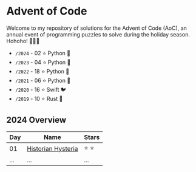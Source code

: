 # Advent of Code

<!-- <a href="https://adventofcode.com/2023"><img src="2023/calender.png" width="80%" /></a> -->

Welcome to my repository of solutions for the Advent of Code (AoC), an annual event of programming puzzles to solve during the holiday season. Hohoho! 🎄🎅🎄
- `/2024` - 02 ⭐ Python 🐍
- `/2023` - 04 ⭐ Python 🐍
- `/2022` - 18 ⭐ Python 🐍
- `/2021` - 06 ⭐ Python 🐍
- `/2020` - 16 ⭐ Swift 🐦
- `/2019` - 10 ⭐ Rust 🦀

## 2024 Overview

| Day | Name                                                   | Stars |
| --- |--------------------------------------------------------|-------|
| 01  | [Historian Hysteria](https://adventofcode.com/2024/day/1)     | ⭐ ⭐   |
| ... | ...                                                    | ...   |